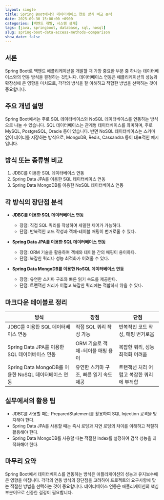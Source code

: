 ```yaml
---
layout: single
title: Spring Boot에서의 데이터베이스 연동 방식 비교 분석
date: 2025-09-30 15:00:00 +0900
categories: [백엔드 개발, 시스템 설계]
tags: [java, springboot, database, sql, nosql]
slug: spring-boot-data-access-methods-comparison
show_date: false
---
```


## 서론
Spring Boot로 백엔드 애플리케이션을 개발할 때 가장 중요한 부분 중 하나는 데이터베이스와의 연동 방식을 결정하는 것입니다. 데이터베이스 연동은 애플리케이션의 성능과 확장성에 큰 영향을 미치므로, 각각의 방식을 잘 이해하고 적합한 방법을 선택하는 것이 중요합니다.

## 주요 개념 설명
Spring Boot에서는 주로 SQL 데이터베이스와 NoSQL 데이터베이스를 연동하는 방식으로 나눌 수 있습니다. SQL 데이터베이스는 관계형 데이터베이스를 의미하며, 주로 MySQL, PostgreSQL, Oracle 등이 있습니다. 반면 NoSQL 데이터베이스는 스키마 없이 데이터를 저장하는 방식으로, MongoDB, Redis, Cassandra 등이 대표적인 예시입니다.

## 방식 또는 종류별 비교
1. JDBC를 이용한 SQL 데이터베이스 연동
2. Spring Data JPA를 이용한 SQL 데이터베이스 연동
3. Spring Data MongoDB를 이용한 NoSQL 데이터베이스 연동

## 각 방식의 장단점 분석
- **JDBC를 이용한 SQL 데이터베이스 연동**
  - 장점: 직접 SQL 쿼리를 작성하여 세밀한 제어가 가능하다.
  - 단점: 반복적인 코드 작성과 객체-테이블 매핑이 번거로울 수 있다.

- **Spring Data JPA를 이용한 SQL 데이터베이스 연동**
  - 장점: ORM 기술을 활용하여 객체와 테이블 간의 매핑이 용이하다.
  - 단점: 복잡한 쿼리나 성능 최적화가 어려울 수 있다.

- **Spring Data MongoDB를 이용한 NoSQL 데이터베이스 연동**
  - 장점: 유연한 스키마 구조와 빠른 읽기 속도를 제공한다.
  - 단점: 트랜잭션 처리가 어렵고 복잡한 쿼리에는 적합하지 않을 수 있다.

## 마크다운 테이블로 정리
| 방식                          | 장점                                     | 단점                                     |
|----------------------------|--------------------------------------|--------------------------------------|
| JDBC를 이용한 SQL 데이터베이스 연동       | 직접 SQL 쿼리 작성 가능                           | 반복적인 코드 작성, 매핑 번거로움                     |
| Spring Data JPA를 이용한 SQL 데이터베이스 연동 | ORM 기술로 객체-테이블 매핑 용이                    | 복잡한 쿼리, 성능 최적화 어려움                    |
| Spring Data MongoDB를 이용한 NoSQL 데이터베이스 연동 | 유연한 스키마 구조, 빠른 읽기 속도 제공               | 트랜잭션 처리 어렵고 복잡한 쿼리에 부적합                |

## 실무에서의 활용 팁
- JDBC를 사용할 때는 PreparedStatement를 활용하여 SQL Injection 공격을 방지해야 한다.
- Spring Data JPA를 사용할 때는 즉시 로딩과 지연 로딩의 차이를 이해하고 적절히 활용해야 한다.
- Spring Data MongoDB를 사용할 때는 적절한 Index를 설정하여 검색 성능을 최적화해야 한다.

## 마무리 요약
Spring Boot에서 데이터베이스를 연동하는 방식은 애플리케이션의 성능과 유지보수에 큰 영향을 미칩니다. 각각의 연동 방식의 장단점을 고려하여 프로젝트의 요구사항에 맞는 적절한 방법을 선택하는 것이 중요합니다. 데이터베이스 연동은 애플리케이션의 핵심 부분이므로 신중한 결정이 필요합니다.